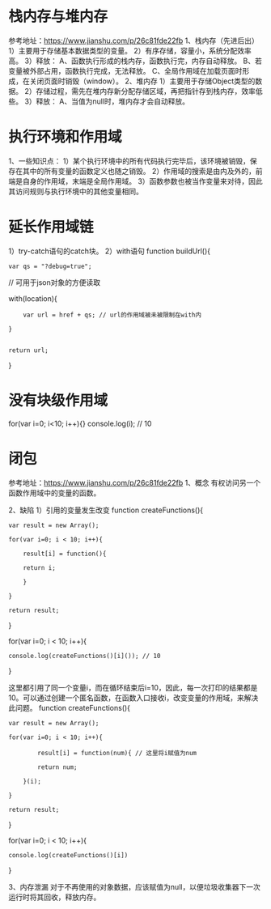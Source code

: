﻿# 栈内存与堆内存
参考地址：https://www.jianshu.com/p/26c81fde22fb
1、栈内存（先进后出）
1）主要用于存储基本数据类型的变量。
2）有序存储，容量小，系统分配效率高。
3）释放：
A、函数执行形成的栈内存，函数执行完，内存自动释放。
B、若变量被外部占用，函数执行完成，无法释放。
C、全局作用域在加载页面时形成，在关闭页面时销毁（window）。
2、堆内存
1）主要用于存储Object类型的数据。
2）存储过程，需先在堆内存新分配存储区域，再把指针存到栈内存，效率低些。
3）释放：
A、当值为null时，堆内存才会自动释放。

# 执行环境和作用域
1、一些知识点：
1）某个执行环境中的所有代码执行完毕后，该环境被销毁，保存在其中的所有变量的函数定义也随之销毁。
2）作用域的搜索是由内及外的，前端是自身的作用域，末端是全局作用域。
3）函数参数也被当作变量来对待，因此其访问规则与执行环境中的其他变量相同。

# 延长作用域链
1）try-catch语句的catch块。
2）with语句
function buildUrl(){

	var qs = "?debug=true";
  // 可用于json对象的方便读取
	
with(location){
 
		var url = href + qs; // url的作用域被未被限制在with内

	}


	return url;

}


# 没有块级作用域
for(var i=0; i<10; i++){}
console.log(i); // 10


# 闭包
参考地址：https://www.jianshu.com/p/26c81fde22fb
1、概念
有权访问另一个函数作用域中的变量的函数。

2、缺陷
1）引用的变量发生改变
function createFunctions(){

	var result = new Array();

	for(var i=0; i < 10; i++){

		result[i] = function(){
 
   		return i;

		}

	}

	return result;

}


for(var i=0; i < 10; i++){

	console.log(createFunctions()[i]()); // 10

}

这里都引用了同一个变量i，而在循环结束后i=10，因此，每一次打印的结果都是10。可以通过创建一个匿名函数，在函数入口接收i，改变变量的作用域，来解决此问题。
function createFunctions(){

	var result = new Array();

	for(var i=0; i < 10; i++){

			result[i] = function(num){ // 这里将i赋值为num

			return num;

		}(i);

	}

	return result;

}


for(var i=0; i < 10; i++){

	console.log(createFunctions()[i])

}


3、内存泄漏
对于不再使用的对象数据，应该赋值为null，以便垃圾收集器下一次运行时将其回收，释放内存。